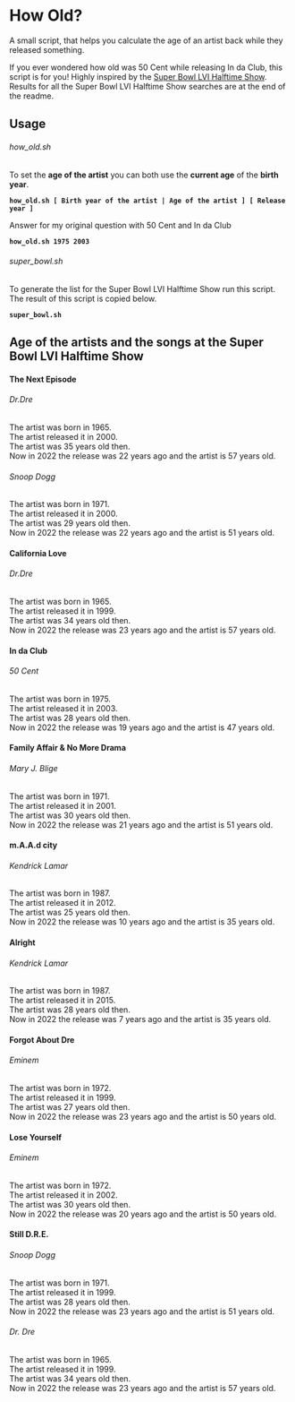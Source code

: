 # How Old?

A small script, that helps you calculate the age of an artist back while they released something.

If you ever wondered how old was 50 Cent while releasing In da Club, this script is for you!
Highly inspired by the [Super Bowl LVI Halftime Show](https://www.youtube.com/watch?v=gdsUKphmB3Y). Results for all the Super Bowl LVI Halftime Show searches are at the end of the readme.

## Usage

###### how_old.sh

To set the **age of the artist** you can both use the **current age** of the **birth year**.

**`how_old.sh [ Birth year of the artist | Age of the artist ] [ Release year ]`**

Answer for my original question with 50 Cent and In da Club

**`how_old.sh 1975 2003`**

###### super_bowl.sh

To generate the list for the Super Bowl LVI Halftime Show run this script. The result of this script is copied below.

**`super_bowl.sh`**

## Age of the artists and the songs at the Super Bowl LVI Halftime Show

#### The Next Episode
###### Dr.Dre
The artist was born in 1965.<br />
The artist released it in 2000.<br />
The artist was 35 years old then.<br />
Now in 2022 the release was 22 years ago and the artist is 57 years old.<br />

###### Snoop Dogg
The artist was born in 1971.<br />
The artist released it in 2000.<br />
The artist was 29 years old then.<br />
Now in 2022 the release was 22 years ago and the artist is 51 years old.<br />

#### California Love
###### Dr.Dre
The artist was born in 1965.<br />
The artist released it in 1999.<br />
The artist was 34 years old then.<br />
Now in 2022 the release was 23 years ago and the artist is 57 years old.<br />

#### In da Club
###### 50 Cent
The artist was born in 1975.<br />
The artist released it in 2003.<br />
The artist was 28 years old then.<br />
Now in 2022 the release was 19 years ago and the artist is 47 years old.<br />

#### Family Affair & No More Drama
###### Mary J. Blige
The artist was born in 1971.<br />
The artist released it in 2001.<br />
The artist was 30 years old then.<br />
Now in 2022 the release was 21 years ago and the artist is 51 years old.<br />

#### m.A.A.d city
###### Kendrick Lamar
The artist was born in 1987.<br />
The artist released it in 2012.<br />
The artist was 25 years old then.<br />
Now in 2022 the release was 10 years ago and the artist is 35 years old.<br />

#### Alright
###### Kendrick Lamar
The artist was born in 1987.<br />
The artist released it in 2015.<br />
The artist was 28 years old then.<br />
Now in 2022 the release was 7 years ago and the artist is 35 years old.<br />

#### Forgot About Dre
###### Eminem
The artist was born in 1972.<br />
The artist released it in 1999.<br />
The artist was 27 years old then.<br />
Now in 2022 the release was 23 years ago and the artist is 50 years old.<br />

#### Lose Yourself
###### Eminem
The artist was born in 1972.<br />
The artist released it in 2002.<br />
The artist was 30 years old then.<br />
Now in 2022 the release was 20 years ago and the artist is 50 years old.<br />

#### Still D.R.E.
###### Snoop Dogg
The artist was born in 1971.<br />
The artist released it in 1999.<br />
The artist was 28 years old then.<br />
Now in 2022 the release was 23 years ago and the artist is 51 years old.<br />

###### Dr. Dre
The artist was born in 1965.<br />
The artist released it in 1999.<br />
The artist was 34 years old then.<br />
Now in 2022 the release was 23 years ago and the artist is 57 years old.<br />
